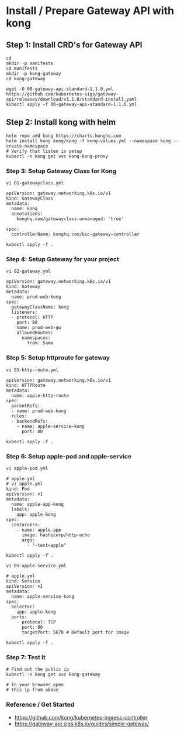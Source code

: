 # Install / Prepare Gateway API with kong 

## Step 1: Install CRD's for Gateway API 

```
cd
mkdir -p manifests
cd manifests
mkdir -p kong-gateway
cd kong-gateway
```

```
wget -O 00-gateway-api-standard-1.1.0.yml https://github.com/kubernetes-sigs/gateway-api/releases/download/v1.1.0/standard-install.yaml
kubectl apply -f 00-gateway-api-standard-1.1.0.yml
```

## Step 2: Install kong with helm 

```
helm repo add kong https://charts.konghq.com
helm install kong kong/kong -f kong-values.yml --namespace kong --create-namespace
# Verify that listen is setup
kubectl -n kong get svc kong-kong-proxy
```


### Step 3: Setup Gateway Class for Kong 

```
vi 01-gatewayclass.yml
```

```
apiVersion: gateway.networking.k8s.io/v1
kind: GatewayClass
metadata:
  name: kong
  annotations:
    konghq.com/gatewayclass-unmanaged: 'true'

spec:
  controllerName: konghq.com/kic-gateway-controller
```

```
kubectl apply -f .
```

### Step 4: Setup Gateway for your project 

```
vi 02-gateway.yml
```

```
apiVersion: gateway.networking.k8s.io/v1
kind: Gateway
metadata:
  name: prod-web-kong
spec:
  gatewayClassName: kong
  listeners:
  - protocol: HTTP
    port: 80
    name: prod-web-gw
    allowedRoutes:
      namespaces:  
        from: Same
```

### Step 5: Setup httproute for gateway

```
vi 03-http-route.yml
```

```
apiVersion: gateway.networking.k8s.io/v1
kind: HTTPRoute
metadata:
  name: apple-http-route
spec:
  parentRefs:
  - name: prod-web-kong
  rules:
  - backendRefs:
    - name: apple-service-kong
      port: 80
```

```
kubectl apply -f .
```

### Step 6: Setup apple-pod and apple-service 

```
vi apple-pod.yml 
```

```
# apple.yml
# vi apple.yml
kind: Pod
apiVersion: v1
metadata:
  name: apple-app-kong
  labels:
    app: apple-kong
spec:
  containers:
    - name: apple-app
      image: hashicorp/http-echo
      args:
        - "-text=apple"
```

```
kubectl apply -f .
```

```
vi 05-apple-service.yml
```

```
# apple.yml
kind: Service
apiVersion: v1
metadata:
  name: apple-service-kong
spec:
  selector:
    app: apple-kong
  ports:
    - protocol: TCP
      port: 80
      targetPort: 5678 # Default port for image
```


```
kubectl apply -f .
```

### Step 7: Test it 

```
# Find out the public ip
kubectl -n kong get svc kong-gateway
```

```
# In your browser open
# this ip from above
```

### Reference / Get Started 

  * https://github.com/kong/kubernetes-ingress-controller
  * https://gateway-api.sigs.k8s.io/guides/simple-gateway/

